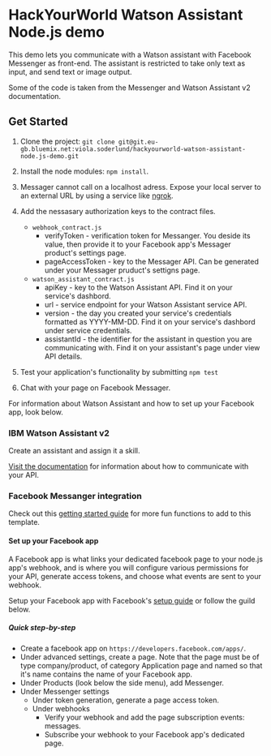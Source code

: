# HackYourWorld Watson Assistant Node.js demo

This demo lets you communicate with a Watson assistant with Facebook Messenger as front-end. The assistant is restricted to take only text as input, and send text or image output.

Some of the code is taken from the Messenger and Watson Assistant v2 documentation.

## Get Started

1) Clone the project: `git clone git@git.eu-gb.bluemix.net:viola.soderlund/hackyourworld-watson-assistant-node.js-demo.git`

2) Install the node modules: `npm install`.

3) Messager cannot call on a localhost adress. Expose your local server to an external URL by using a service like [ngrok][].

4) Add the nessasary authorization keys to the contract files.
    - `webhook_contract.js`
        - verifyToken - verification token for Messanger. You deside its value, then provide it to your Facebook app's Messager product's settings page.
        - pageAccessToken - key to the Messager API. Can be generated under your Messager pruduct's settigns page.
    - `watson_assistant_contract.js`
        - apiKey - key to the Watson Assistant API. Find it on your service's dashbord.
        - url - service endpoint for your Watson Assistant service API.
        - version - the day you created your service's credentials formatted as YYYY-MM-DD. Find it on your service's dashbord under service credentials.
        - assistantId - the identifier for the assistant in question you are communicating with. Find it on your assistant's page under view API details. 

5) Test your application's functionality by submitting `npm test`

6) Chat with your page on Facebook Messager.

For information about Watson Assistant and how to set up your Facebook app, look below.

### IBM Watson Assistant v2

Create an assistant and assign it a skill.

[Visit the documentation][] for information about how to communicate with your API.

### Facebook Messanger integration

Check out this [getting started guide][] for more fun functions to add to this template.

#### Set up your Facebook app

A Facebook app is what links your dedicated facebook page to your node.js app's webhook, and is where you will configure various permissions for your API, generate access tokens, and choose what events are sent to your webhook.

Setup your Facebook app with Facebook's [setup guide][] or follow the guild below.

##### Quick step-by-step

- Create a facebook app on `https://developers.facebook.com/apps/`.
- Under advanced settings, create a page. Note that the page must be of type company/product, of category Application page and named so that it's name contains the name of your Facebook app.
- Under Products (look below the side menu), add Messenger.
- Under Messenger settings
    - Under token generation, generate a page access token.
    - Under webhooks
        - Verify your webhook and add the page subscription events: messages.
        - Subscribe your webhook to your Facebook app's dedicated page.

[ngrok]: https://ngrok.com/
[Visit the documentation]: https://cloud.ibm.com/apidocs/assistant-v2?code=node#authentication
[setup guide]: https://developers.facebook.com/docs/messenger-platform/getting-started/app-setup
[getting started guide]: https://developers.facebook.com/docs/messenger-platform/getting-started/quick-start 
